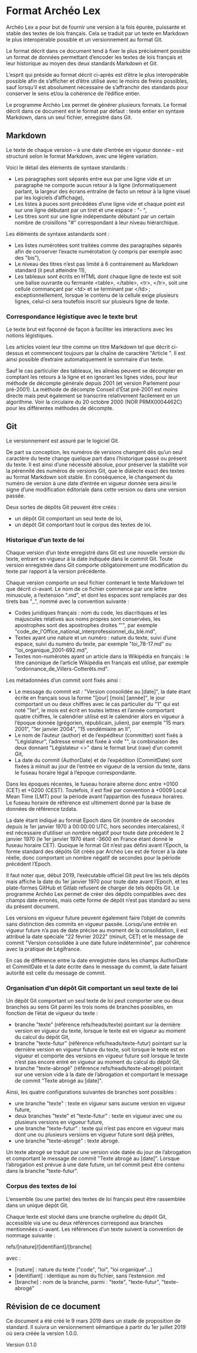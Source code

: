 Format Archéo Lex
=================

Archéo Lex a pour but de fournir une version à la fois épurée, puissante et stable des textes de lois français. Cela se traduit par un texte en Markdown le plus interopérable possible et un versionnement au format Git.

Le format décrit dans ce document tend à fixer le plus précisément possible un format de données permettant d’encoder les textes de lois français et leur historique au moyen des deux standards Markdown et Git.

L’esprit qui préside au format décrit ci-après est d’être le plus interopérable possible afin de s’afficher et d’être utilisé avec le moins de freins possibles, sauf lorsqu’il est absolument nécessaire de s’affranchir des standards pour conserver le sens et/ou la cohérence de l’édifice entier.

Le programme Archéo Lex permet de générer plusieurs formats. Le format décrit dans ce document est le format par défaut : texte entier en syntaxe Markdown, dans un seul fichier, enregistré dans Git.


Markdown
--------

Le texte de chaque version – à une date d’entrée en vigueur donnée – est structuré selon le format Markdown, avec une légère variation.

Voici le détail des éléments de syntaxe standards :

- Les paragraphes sont séparés entre eux par une ligne vide et un paragraphe ne comporte aucun retour à la ligne (informatiquement parlant, la largeur des écrans entraîne de facto un retour à la ligne visuel par les logiciels d’affichage),
- Les listes à puces sont précédées d’une ligne vide et chaque point est sur une ligne débutant par un tiret et une espace : "- ",
- Les titres sont sur une ligne indépendante débutant par un certain nombre de croisillons "#" correspondant à leur niveau hiérarchique.

Les éléments de syntaxe astandards sont :

- Les listes numérotées sont traitées comme des paragraphes séparés afin de conserver l’exacte numérotation (y compris par exemple avec des "bis"),
- Le niveau des titres n’est pas limité à 6 contrairement au Markdown standard (il peut atteindre 11),
- Les tableaux sont écrits en HTML dont chaque ligne de texte est soit une balise ouvrante ou fermante \<table\>, \<\/table\>, \<tr\>, \<\/tr\>, soit une cellule commançant par \<td\> et se terminant par \<\/td\> ; exceptionnellement, lorsque le contenu de la cellule exige plusieurs lignes, celui-ci sera toutefois inscrit sur plusieurs ligne de texte.

### Correspondance légistique avec le texte brut

Le texte brut est façonné de façon à faciliter les interactions avec les notions légistiques.

Les articles voient leur titre comme un titre Markdown tel que décrit ci-dessus et commencent toujours par la chaîne de caractère "Article ". Il est ainsi possible d’extraire automatiquement le sommaire d’un texte.

Sauf le cas particulier des tableaux, les alinéas peuvent se décompter en comptant les retours à la ligne et en ignorant les lignes vides, pour leur méthode de décompte générale depuis 2001 (et version Parlement pour pré-2001). La méthode de décompte Conseil d’État pré-2001 est moins directe mais peut également se transcrire relativement facilement en un algorithme. Voir la circulaire du 20 octobre 2000 (NOR PRMX0004462C) pour les différentes méthodes de décompte.


Git
---

Le versionnement est assuré par le logiciel Git.

De part sa conception, les numéros de versions changent dès qu’un seul caractère du texte change quelque part dans l’historique passé ou présent du texte. Il est ainsi d’une nécessité absolue, pour préserver la stabilité voir la pérennité des numéros de versions Git, que le dialecte exact des textes au format Markdown soit stable. En conséquence, le changement du numéro de version à une date d’entrée en vigueur donnée sera ainsi le signe d’une modification éditoriale dans cette version ou dans une version passée.

Deux sortes de dépôts Git peuvent être créés :

- un dépôt Git comportant un seul texte de loi,
- un dépôt Git comportant tout le corpus des textes de loi.

### Historique d’un texte de loi

Chaque version d’un texte enregistré dans Git est une nouvelle version du texte, entrant en vigueur à la date indiquée dans le commit Git. Toute version enregistrée dans Git comporte obligatoirement une modification du texte par rapport à la version précédente.

Chaque version comporte un seul fichier contenant le texte Markdown tel que décrit ci-avant. Le nom de ce fichier commence par une lettre minuscule, a l’extension ".md", et dont les espaces sont remplacés par des tirets bas "\_", nommé avec la convention suivante :

- Codes juridiques français : nom du code, les diacritiques et les majuscules relatives aux noms propres sont conservées, les apostrophes sont des apostrophes droites "'", par exemple "code\_de\_l'Office\_national\_interprofessionnel\_du\_blé.md",
- Textes ayant une nature et un numéro : nature du texte, suivi d’une espace, suivi du numéro du texte, par exemple "loi\_78-17.md" ou "loi\_organique\_2001-692.md",
- Textes non-numérotés ayant un article dans la Wikipédia en français : le titre canonique de l’article Wikipédia en français est utilisé, par exemple "ordonnance\_de\_Villers-Cotterêts.md".

Les métadonnées d’un commit sont fixés ainsi :

- Le message du commit est : "Version consolidée au [date]", la date étant écrite en français sous la forme "\[jour\] \[mois\] \[année\]", le jour comportant un ou deux chiffres avec le cas particulier du "1" qui est noté "1er", le mois est écrit en toutes lettres et l’année comportant quatre chiffres, le calendrier utilisé est le calendrier alors en vigueur à l’époque donnée (grégorien, républicain, julien), par exemple "15 mars 2001", "1er janvier 2004", "15 vendémiaire an II",
- Le nom de l’auteur (author) et de l’expéditeur (committer) sont fixés à "Législateur", l’adresse email est fixée à vide "", la combinaison des deux donnant "Législateur <>" dans le format brut (raw) d’un commit Git,
- La date du commit (AuthorDate) et de l’expédition (CommitDate) sont fixées à minuit au jour de l’entrée en vigueur de la version du texte, dans le fuseau horaire légal à l’époque correspondante.

Dans les époques récentes, le fuseau horaire alterne donc entre +0100 (CET) et +0200 (CEST). Toutefois, il est fixé par convention à +0009 Local Mean Time (LMT) pour la période avant l’apparition des fuseaux horaires. Le fuseau horaire de référence est ultimement donné par la base de données de référence tzdata.

La date étant indiqué au format Epoch dans Git (nombre de secondes depuis le 1er janvier 1970 à 00:00:00 UTC, hors secondes intercalaires), il est nécessaire d’utiliser un nombre négatif pour toute date précédent le 2 janvier 1970 (le 1er janvier 1970 étant -3600 en France étant donné le fuseau horaire CET). Quoique le format Git n’est pas défini avant l’Epoch, la forme standard des dépôts Git créés par Archéo Lex est de forcer à la date réelle, donc comportant un nombre négatif de secondes pour la période précédent l’Epoch.

Il faut noter que, début 2019, l’exécutable officiel Git peut lire les tels dépôts mais affiche la date du 1er janvier 1970 pour toute date avant l’Epoch, et les plate-formes GitHub et Gitlab refusent de charger de tels dépôts Git. Le programme Archéo Lex permet de créer des dépôts compatibles avec des champs date erronés, mais cette forme de dépôt n’est pas standard au sens du présent document.

Les versions en vigueur future peuvent également faire l’objet de commits sans distinction des commits en vigueur passée. Lorsqu’une entrée en vigueur future n’a pas de date précise au moment de la consolidation, il est attribué la date spéciale "22 février 2022" (minuit, CET) et le message de commit "Version consolidée à une date future indéterminée", par cohérence avec la pratique de Légifrance.

En cas de différence entre la date enregistrée dans les champs AuthorDate et CommitDate et la date écrite dans le message du commit, la date faisant autorité est celle du message de commit.

### Organisation d’un dépôt Git comportant un seul texte de loi

Un dépôt Git comportant un seul texte de loi peut comporter une ou deux branches au sens Git parmi les trois noms de branches possibles, en fonction de l’état de vigueur du texte :

- branche "texte" (référence refs/heads/texte) pointant sur la dernière version en vigueur du texte, lorsque le texte est en vigueur au moment du calcul du dépôt Git,
- branche "texte-futur" (référence refs/heads/texte-futur) pointant sur la dernière version en vigueur future du texte, soit lorsque le texte est en vigueur et comporte des versions en vigueur future soit lorsque le texte n’est pas encore entré en vigueur au moment du calcul du dépôt Git,
- branche "texte-abrogé" (référence refs/heads/texte-abrogé) pointant sur une version vide à la date de l’abrogation et comportant le message de commit "Texte abrogé au [date]".

Ainsi, les quatre configurations suivantes de branches sont possibles :

- une branche "texte" : texte en vigueur sans aucune version en vigueur future,
- deux branches "texte" et "texte-futur" : texte en vigueur avec une ou plusieurs versions en vigueur future,
- une branche "texte-futur" : texte qui n’est pas encore en vigueur mais dont une ou plusieurs versions en vigueur future sont déjà prêtes,
- une branche "texte-abrogé" : texte abrogé.

Un texte abrogé se traduit par une version vide datée du jour de l’abrogation et comportant le message de commit "Texte abrogé au [date]". Lorsque l’abrogation est prévue à une date future, un tel commit peut être contenu dans la branche "texte-futur".

### Corpus des textes de loi

L’ensemble (ou une partie) des textes de loi français peut être rassemblée dans un unique dépôt Git.

Chaque texte est stocké dans une branche orpheline du dépôt Git, accessible via une ou deux références correspond aux branches mentionnées ci-avant. Les références d’un texte suivent la convention de nommage suivante :

  refs/[nature]/[identifiant]/[branche]

avec :

- [nature] : nature du texte ("code", "loi", "loi organique"…)
- [identifiant] : identique au nom du fichier, sans l’extension .md
- [branche] : nom de la branche, parmi : "texte", "texte-futur", "texte-abrogé"


Révision de ce document
-----------------------

Ce document a été créé le 9 mars 2019 dans un stade de proposition de standard. Il suivra un versionnement sémantique à partir du 1er juillet 2019 où sera créée la version 1.0.0.

Version 0.1.0
